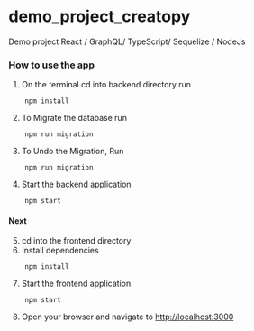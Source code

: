 # demo_project_creatopy

Demo project React / GraphQL/ TypeScript/ Sequelize / NodeJs

### How to use the app

1.  On the terminal cd into backend directory run

```
    npm install
```

2. To Migrate the database run

```
    npm run migration
```

3. To Undo the Migration, Run

```
    npm run migration
```

4. Start the backend application

```
    npm start
```

#### Next

5. cd into the frontend directory
6. Install dependencies

```
    npm install
```

7. Start the frontend application

```
    npm start
```

8. Open your browser and navigate to <a href="http://localhost:3000">http://localhost:3000</a>
